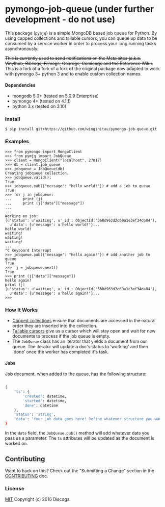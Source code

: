# pymongo-job-queue (under further development - do not use)

This package (`pymjq`) is a simple MongoDB based job queue for Python. By using capped collections and tailable cursors, you can queue up data to be consumed by a service worker in order to process your long running tasks asynchronously.

~~This is currently used to send notifications on the Meta sites (a.k.a. Vinylhub, Bibliogs, Filmogs, Gearogs, Comicogs and the Reference Wiki).~~ This is a fork of a fork of a fork of the original package now adapted to work with pymongo 3+ python 3 and to enable custom collection names.

#### Dependencies
* mongodb 5.0+ (tested on 5.0.9 Enterprise)
* pymongo 4+ (tested on 4.1.1)
* python 3.x (tested on 3.10)

### Install

```
$ pip install git+https://github.com/winginitau/pymongo-job-queue.git
```

### Examples

```
>>> from pymongo import MongoClient
>>> from pymjq import JobQueue
>>> client = MongoClient("localhost", 27017)
>>> db = client.job_queue
>>> jobqueue = JobQueue(db)
Creating jobqueue collection.
>>> jobqueue.valid():
True
>>> jobqueue.pub({"message": "hello world!"}) # add a job to queue
True
>>> for j in jobqueue:
...     print (j)
...     print (j["data"]["message"])
...
---
Working on job:
{u'status': u'waiting', u'_id': ObjectId('568d963d2c69a1e3ef34da84'),
  u'data': {u'message': u'hello world!'}...
hello world!
waiting!
waiting!
waiting!
...
^C Keyboard Interrupt
>>> jobqueue.pub({"message": "hello again!"}) # add another job to queue
True
>>>  j = jobqueue.next()
True
>>> print (j["data"]["message"])
hello again!
print (j)
{u'status': u'waiting', u'_id': ObjectId('568d963d2c69a1e3ef34da84'),
  u'data': {u'message': u'hello again!'}...
>>>

```

### How It Works

* [Capped collections](http://docs.mongodb.org/manual/core/capped-collections/) ensure that documents are accessed in the natural order they are inserted into the collection.
* [Tailable cursors](http://docs.mongodb.org/manual/tutorial/create-tailable-cursor/) give us a cursor which will stay open and wait for new documents to process if the job queue is empty.
* The `JobQueue` class has an iterator that yields a document from our queue. The iterator will update a doc's status to 'working' and then 'done' once the worker has completed it's task.

#### Jobs

Job document, when added to the queue, has the following structure:

```python

{
    'ts': {
        'created': datetime,
        'started': datetime,
        'done': datetime
    },
    'status': 'string',
    'data': 'Your job data goes here! Define whatever structure you want. ''
}

```
In the `data` field, the `JobQueue.pub()` method will add whatever data you pass as a parameter. The `ts` attributes will be updated as the document is worked on.

## Contributing

Want to hack on this? Check out the "Submitting a Change" section in the [CONTRIBUTING](https://github.com/discogs/pymongo-job-queue/blob/master/CONTRIBUTING.md) doc.

### License

[MIT](https://github.com/discogs/pymongo-job-queue/blob/master/LICENSE) Copyright (c) 2016 Discogs
